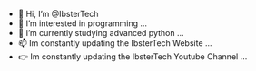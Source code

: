 - 👋 Hi, I’m @IbsterTech
- 👀 I’m interested in programming ...
- 🌱 I’m currently studying advanced python ...
- 📫 Im constantly updating the IbsterTech Website ...
- 👉 Im constantly updating the IbsterTech Youtube Channel ...
<!---
IbsterTech/IbsterTech is a ✨ special ✨ repository because its `README.md` (this file) appears on your GitHub profile.
You can click the Preview link to take a look at your changes.
--->
<!-- - 💞️ ... -->
